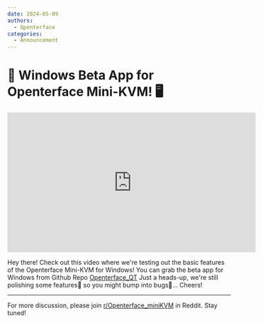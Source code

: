 ```yaml
---
date: 2024-05-09
authors:
  - Openterface
categories:
  - Announcement
---
```


# 🚀 Windows Beta App for Openterface Mini-KVM! 🖥️

<iframe width="560" height="315" src="https://www.youtube.com/embed/ERzpGtRvP2o?si=kTgl8-iQwSupuIT4" title="YouTube video player" frameborder="0" allow="accelerometer; autoplay; clipboard-write; encrypted-media; gyroscope; picture-in-picture; web-share" referrerpolicy="strict-origin-when-cross-origin" allowfullscreen></iframe>

Hey there! Check out this video where we're testing out the basic features of the Openterface Mini-KVM for Windows! You can grab the beta app for Windows from Github Repo [Openterface_QT](https://github.com/TechxArtisanStudio/Openterface_QT) Just a heads-up, we're still polishing some features🔧 so you might bump into bugs🐛... Cheers!
<!-- more -->

--------

For more discussion, please join [r/Openterface_miniKVM](https://www.reddit.com/r/Openterface_miniKVM/) in Reddit. Stay tuned!